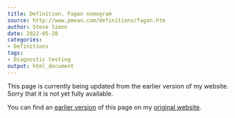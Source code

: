 ```yaml
---
title: Definition, Fagan nomogram
source: http://www.pmean.com/definitions/fagan.htm
author: Steve Simon
date: 2022-05-28
categories:
- Definitions
tags:
- Diagnostic testing
output: html_document
---
```


This page is currently being updated from the earlier version of my website. Sorry that it is not yet fully available.

<!---More--->


You can find an [earlier version][sim1] of this page on my [original website][sim2].

[sim1]: http://www.pmean.com/definitions/fagan.htm
[sim2]: http://www.pmean.com/original_site.html
